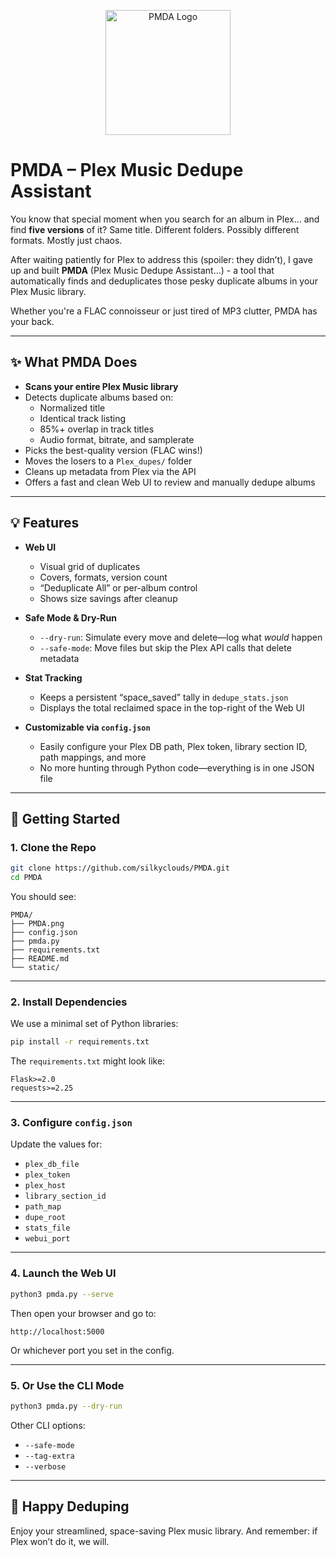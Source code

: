 <p align="center">
  <img src="PMDA.png" alt="PMDA Logo" width="200"/>
</p>

# PMDA – Plex Music Dedupe Assistant

You know that special moment when you search for an album in Plex... and find **five versions** of it? Same title. Different folders. Possibly different formats. Mostly just chaos.

After waiting patiently for Plex to address this (spoiler: they didn’t), I gave up and built **PMDA** (Plex Music Dedupe Assistant...) - a tool that automatically finds and deduplicates those pesky duplicate albums in your Plex Music library.

Whether you're a FLAC connoisseur or just tired of MP3 clutter, PMDA has your back.

---

## ✨ What PMDA Does

- **Scans your entire Plex Music library**
- Detects duplicate albums based on:
  - Normalized title
  - Identical track listing
  - 85%+ overlap in track titles
  - Audio format, bitrate, and samplerate
- Picks the best-quality version (FLAC wins!)
- Moves the losers to a `Plex_dupes/` folder
- Cleans up metadata from Plex via the API
- Offers a fast and clean Web UI to review and manually dedupe albums

---

## 💡 Features

- **Web UI**
  - Visual grid of duplicates
  - Covers, formats, version count
  - “Deduplicate All” or per-album control
  - Shows size savings after cleanup

- **Safe Mode & Dry-Run**
  - `--dry-run`: Simulate every move and delete—log what *would* happen
  - `--safe-mode`: Move files but skip the Plex API calls that delete metadata

- **Stat Tracking**
  - Keeps a persistent “space_saved” tally in `dedupe_stats.json`
  - Displays the total reclaimed space in the top-right of the Web UI

- **Customizable via `config.json`**
  - Easily configure your Plex DB path, Plex token, library section ID, path mappings, and more
  - No more hunting through Python code—everything is in one JSON file

---

## 🚀 Getting Started

### 1. Clone the Repo

```bash
git clone https://github.com/silkyclouds/PMDA.git
cd PMDA
```

You should see:

```
PMDA/
├── PMDA.png
├── config.json
├── pmda.py
├── requirements.txt
├── README.md
└── static/
```

---

### 2. Install Dependencies

We use a minimal set of Python libraries:

```bash
pip install -r requirements.txt
```

The `requirements.txt` might look like:

```
Flask>=2.0
requests>=2.25
```

---

### 3. Configure `config.json`

Update the values for:

- `plex_db_file`
- `plex_token`
- `plex_host`
- `library_section_id`
- `path_map`
- `dupe_root`
- `stats_file`
- `webui_port`

---

### 4. Launch the Web UI

```bash
python3 pmda.py --serve
```

Then open your browser and go to:

```
http://localhost:5000
```

Or whichever port you set in the config.

---

### 5. Or Use the CLI Mode

```bash
python3 pmda.py --dry-run
```

Other CLI options:

- `--safe-mode`
- `--tag-extra`
- `--verbose`

---

## 🖖 Happy Deduping

Enjoy your streamlined, space-saving Plex music library. And remember: if Plex won’t do it, we will.

